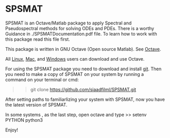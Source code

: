 # SPSMAT
SPSMAT is an Octave/Matlab package to apply Spectral and Pseudospectral methods for solving ODEs and PDEs.
There is a worthy Guidance in ./SPSMATDocumentation.pdf file. To learn how to work with this package read this file first. 


This package is written in GNU Octave (Open source Matlab). See [Octave](https://www.gnu.org/software/octave/).

All [Linux](https://wiki.octave.org/Octave_for_GNU/Linux), [Mac](https://wiki.octave.org/Octave_for_macOS), and [Windows](https://wiki.octave.org/Octave_for_Microsoft_Windows) users can download and use Octave.

For using the SPSMAT package you need to download and install [git](https://gist.github.com/derhuerst/1b15ff4652a867391f03).
Then you need to make a copy of SPSMAT on your system by running a command on your terminal or cmd:
>> git clone  https://github.com/siaadfilml/SPSMAT.git

After setting paths to familiarlizing your system with SPSMAT, now you have the latest version of SPSMAT. 

In some systems , as the last step, open octave and type >> setenv PYTHON python3

Enjoy!
